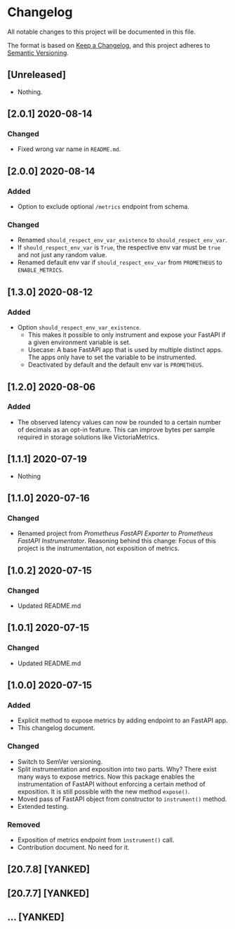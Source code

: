 # Changelog

All notable changes to this project will be documented in this file.

The format is based on [Keep a Changelog](https://keepachangelog.com/en/1.0.0/),
and this project adheres to [Semantic Versioning](https://semver.org/spec/v2.0.0.html).

## [Unreleased]

* Nothing.

## [2.0.1] 2020-08-14

### Changed

* Fixed wrong var name in `README.md`.

## [2.0.0] 2020-08-14

### Added

* Option to exclude optional `/metrics` endpoint from schema.

### Changed

* Renamed `should_respect_env_var_existence` to `should_respect_env_var`.
* If `should_respect_env_var` is `True`, the respective env var must be `true` 
    and not just any random value.
* Renamed default env var if `should_respect_env_var` from `PROMETHEUS` to 
    `ENABLE_METRICS`.

## [1.3.0] 2020-08-12

### Added

* Option `should_respect_env_var_existence`. 
    * This makes it possible to only instrument and expose your FastAPI if a 
        given environment variable is set. 
    * Usecase: A base FastAPI app that is used by multiple distinct apps. The 
        apps only have to set the variable to be instrumented.
    * Deactivated by default and the default env var is `PROMETHEUS`.

## [1.2.0] 2020-08-06

### Added

* The observed latency values can now be rounded to a certain number of 
    decimals as an opt-in feature. This can improve bytes per sample required in 
    storage solutions like VictoriaMetrics.

## [1.1.1] 2020-07-19

* Nothing

## [1.1.0] 2020-07-16

### Changed

* Renamed project from *Prometheus FastAPI Exporter* to 
    *Prometheus FastAPI Instrumentator*. Reasoning behind this change: Focus of 
    this project is the instrumentation, not exposition of metrics.

## [1.0.2] 2020-07-15

### Changed

* Updated README.md

## [1.0.1] 2020-07-15

### Changed

* Updated README.md

## [1.0.0] 2020-07-15

### Added

* Explicit method to expose metrics by adding endpoint to an FastAPI app.
* This changelog document.

### Changed

* Switch to SemVer versioning.
* Split instrumentation and exposition into two parts. Why? There exist many 
    ways to expose metrics. Now this package enables the instrumentation of 
    FastAPI without enforcing a certain method of exposition. It is still 
    possible with the new method `expose()`.
* Moved pass of FastAPI object from constructor to `instrument()` method.
* Extended testing.

### Removed

* Exposition of metrics endpoint from `ìnstrument()` call.
* Contribution document. No need for it.

## [20.7.8] [YANKED]

## [20.7.7] [YANKED]

## ... [YANKED]
